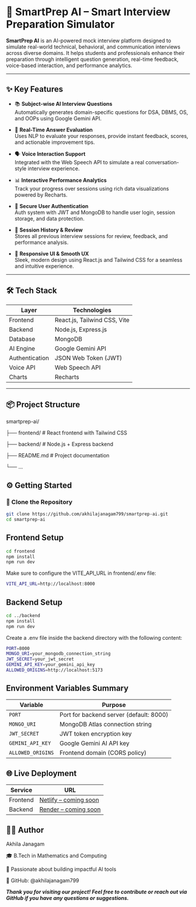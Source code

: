 # 🚀 SmartPrep AI – Smart Interview Preparation Simulator

**SmartPrep AI** is an AI-powered mock interview platform designed to simulate real-world technical, behavioral, and communication interviews across diverse domains. It helps students and professionals enhance their preparation through intelligent question generation, real-time feedback, voice-based interaction, and performance analytics.

---

## ✨ Key Features

- 📚 **Subject-wise AI Interview Questions**  
  Automatically generates domain-specific questions for DSA, DBMS, OS, and OOPs using Google Gemini API.

- 🧠 **Real-Time Answer Evaluation**  
  Uses NLP to evaluate your responses, provide instant feedback, scores, and actionable improvement tips.

- 🗣️ **Voice Interaction Support**  
  Integrated with the Web Speech API to simulate a real conversation-style interview experience.

- 📊 **Interactive Performance Analytics**  
  Track your progress over sessions using rich data visualizations powered by Recharts.

- 👤 **Secure User Authentication**  
  Auth system with JWT and MongoDB to handle user login, session storage, and data protection.

- 📁 **Session History & Review**  
  Stores all previous interview sessions for review, feedback, and performance analysis.

- 🧩 **Responsive UI & Smooth UX**  
  Sleek, modern design using React.js and Tailwind CSS for a seamless and intuitive experience.

---

## 🛠️ Tech Stack

| Layer       | Technologies                             |
|-------------|-------------------------------------------|
| Frontend    | React.js, Tailwind CSS, Vite              |
| Backend     | Node.js, Express.js                       |
| Database    | MongoDB                                   |
| AI Engine   | Google Gemini API                         |
| Authentication | JSON Web Token (JWT)                  |
| Voice API   | Web Speech API                            |
| Charts      | Recharts                                  |

---

## 📦 Project Structure
smartprep-ai/

├── frontend/ # React frontend with Tailwind CSS

├── backend/ # Node.js + Express backend

├── README.md # Project documentation

└── ...

## ⚙️ Getting Started



### 🔹 Clone the Repository

```bash
git clone https://github.com/akhilajanagam799/smartprep-ai.git
cd smartprep-ai
```

## Frontend Setup

```bash
cd frontend
npm install
npm run dev
```
Make sure to configure the VITE_API_URL in frontend/.env file:

```bash
VITE_API_URL=http://localhost:8000
```

## Backend Setup
```bash
cd ../backend
npm install
npm run dev
```
Create a .env file inside the backend directory with the following content:
```bash
PORT=8000
MONGO_URI=your_mongodb_connection_string
JWT_SECRET=your_jwt_secret
GEMINI_API_KEY=your_gemini_api_key
ALLOWED_ORIGINS=http://localhost:5173
```


##  Environment Variables Summary

| Variable          | Purpose                                 |
| ----------------- | --------------------------------------- |
| `PORT`            | Port for backend server (default: 8000) |
| `MONGO_URI`       | MongoDB Atlas connection string         |
| `JWT_SECRET`      | JWT token encryption key                |
| `GEMINI_API_KEY`  | Google Gemini AI API key                |
| `ALLOWED_ORIGINS` | Frontend domain (CORS policy)           |


 ##  🌐 Live Deployment 

 | Service  | URL                       |
| -------- | ------------------------- |
| Frontend | [Netlify – coming soon]() |
| Backend  | [Render – coming soon]()  |


## 👩‍💻 Author

Akhila Janagam

🎓 B.Tech in Mathematics and Computing

💼 Passionate about building impactful AI tools

🔗 GitHub: @akhilajanagam799

***Thank you for visiting our project! Feel free to contribute or reach out via GitHub if you have any questions or suggestions.***

